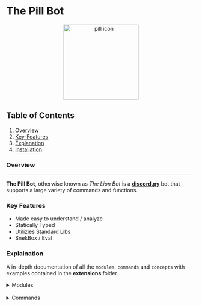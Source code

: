 # The Pill Bot
<center>
  <img width="200" alt="pill icon" src="https://raw.githubusercontent.com/Ricky-MY/The-Pill-Bot/main/bot/assets/pngtree_pillcartoon.png">
</center>

## Table of Contents
1. [Overview](#overview)
2. [Key-Features](#key-features)
2. [Explanation](#) 
3. [Installation](#)

### Overview
-------------
**The Pill Bot**, otherwise known as *~~The Lion Bot~~* is a **[discord.py](https://github.com/Rapptz/discord.py)** bot that supports a large variety of commands and functions.

### Key Features
* Made easy to understand / analyze
* Statically Typed
* Utilizies Standard Libs
* SnekBox / Eval

### Explaination
A in-depth documentation of all the `modules`, `commands` and `concepts` with examples contained in the **extensions** folder.
<details>
<summary>Modules</summary>
<div>

**1. [Admin](https://github.com/Ricky-MY/The-Pill-Bot/tree/main/bot/extensions/admin)**
<br>
&nbsp;&nbsp;&nbsp;&nbsp;i. Handles cog IO(insert-outcast)<br>
&nbsp;&nbsp;&nbsp;&nbsp;ii. Error catching. Majority of the how it does the job has high subjectivity to a specific module. This is done to improve responses.

**2. [Advance/Meta](https://github.com/Ricky-MY/The-Pill-Bot/tree/main/bot/extensions/advance)**
<br>
&nbsp;&nbsp;&nbsp;&nbsp;i. Contains advance modules such as `eval` and `docs`(docs is still in the working). The eval command is implemented with **[snekbox](https://github.com/python-discord/snekbox)** to achieve a secure way of executing code.

**3. [Games/Fun](https://github.com/Ricky-MY/The-Pill-Bot/tree/main/bot/extensions/games)**
<br>
&nbsp;&nbsp;&nbsp;&nbsp;i. This module holds a variety of games such as, `connect four`, `slots` and so on...

**4. [Miscellaneous](https://github.com/Ricky-MY/The-Pill-Bot/tree/main/bot/extensions/misc)**
<br>
&nbsp;&nbsp;&nbsp;&nbsp;i. Code for procedural(sorta) generating help command.
<br>
&nbsp;&nbsp;&nbsp;&nbsp;ii. Last but not least global and local tags.

**5. [Moderation](https://github.com/Ricky-MY/The-Pill-Bot/tree/main/bot/extensions/moderation)**
<br>
&nbsp;&nbsp;&nbsp;&nbsp;i. Presumably, the moderation module contains all the commands related to server moderation, namely; `mute`, `silent`, `ban`, `quara`, `kick` and so on... 

**6. [Utilities](https://github.com/Ricky-MY/The-Pill-Bot/tree/main/bot/extensions/utils)**
<br>
&nbsp;&nbsp;&nbsp;&nbsp;i. Contains the cog that allows user to fetch source code of a given command through discord.
<br>
&nbsp;&nbsp;&nbsp;&nbsp;ii. Contains embed threading (making a discord embed through a command).
</div>
</details>
<br>

<details>
<summary>Commands</summary>
<div>

---
**Moderation Commands**
| Usage|Explaination|  
| -----| ----------
|`p!mutesetup `|Prepares the server for a mute role that strips away send message access from the user.|
|`p!permanentmute <member>`|Permanently restrict send message access from the user. |
|`p!mute <member> [time=10m]`|Temporarily restrict send message access from a user for a set amount of time. |
|`p!selfmute [time=10m]`|Restrict send message access for yourself server-wide. |
|`p!unmute <member>`|Removes an active mute from a user whether it be permanent or temporary.|
|`p!ban <member> [reason=Unspecified]`|Places a permanent ban on a user.|
|`p!silent `|Removes texting access from everyone on the channel invoked in.|
|`p!unban <id_> [reason=Unspecified]`|Lifts an active ban on a user.|
|`p!clear [amount=5] [user]`|Removes a certain amount of messages from the channel of which the command is used in. |
|`p!kick <member> [reason=Unspecified]`|Removes a user from the server. Beware that the user can still re-join, |
|`p!unsilent `|Reverts channel silencing, thus giving back texting access to everyone for the channel invoked in.|

---
**Utility Commands**
| Usage|Explaination|
| -----| ----------
|`p!thread <channel> <color> <properties>`||
|`p!prefix `||
|`p!code <command>`|Reveals the source code of a command. Source code relating administrative modules or anti-nuke modules are prohibited from visibility.|

---
**Admin Commands**
| Usage|Explaination|
| -----| ----------
|`p!debug `|Enables debug mode that adjusts raise_norm to redirect tracebacks from the console |

---
**Advance Commands**
| Usage|Explaination|
| -----| ----------
|`p!allcommands `||
|`p!eval <code>`|Runs python code provided in a sandbox and returns the value. |

---
**Games Commands**
| Usage|Explaination|
| -----| ----------
|`p!rickroll [member]`|Sends a trustable looking link or a gif that later unveils to be a rickroll. Caution: this may cause massive emotional damage towards the victim.|        
|`p!8ball <text>`|Basic 8 ball command that answers your question with answers ranging from an astounding yes to an absolute no.|
|`p!connectfour <opponent>`|Connect four is a game of vertical checkers with whoever succeeds to place down 4 straight ellipses wins.|
|`p!joke `|Sends a random joke|
|`p!latency `|Shows bot's latency to the discord server|
|`p!poop `|Pooping publicly in random places. Caution; can lead to an immediate arrests for indecent exposure|
|`p!slap [member]`|Slaps a user. If no user is mentioned, a random user is picked.|
|`p!hug [member]`|Hugs a user. If no user is mentioned, it will hug a random user.|
|`p!diceroll [sides=6]`|A dice roll. The dice has 6 sides by default but you can still pass in sides as an argument|
|`p!selfban [reason=Unspecified reason]`|Fake ban or a self ban that does not ban the user in actuality.|
|`p!kiss <member>`|Kisses a user. If no user is mentioned, it will kiss a random user, ouch! That might be a bit awkward.|

---
**Miscellaneous Commands**
| Usage|Explaination|
| -----| ----------
|`p!invite `|Gets the invite link for the support server of the bot.|
|`p!gtag <name>`||
|`p!addrole <name> [hex_colour_code=#000000] [hoist=False]`|Creates a role with basic permissions and a specifiable name, color and hoist choices.|
|`p!delrole [roles]...`|Remove roles in bulk.|
|`p!avatar [member]`|Retrieves the avatar of a user.|
|`p!migrate <ini_id> <end_id>`||
|`p!userinfo [member]`||
|`p!membercounter <channel>`||
|`p!help [module]`|Main help command that shows you an index of all the modules and their respective help command.|

</div>
</details>